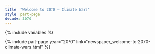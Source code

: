```yaml
---
title: "Welcome to 2070 – Climate Wars"
style: part-page
decade: 2070
---
```


{% include variables %}

{% include part-page year="2070" link="newspaper_welcome-to-2070-climate-wars.html" %}
